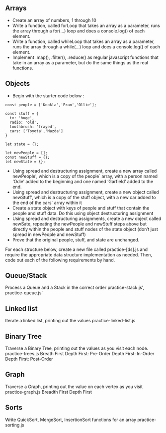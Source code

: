 ## Arrays

- Create an array of numbers, 1 through 10
- Write a function, called forLoop that takes an array as a parameter, runs the array through a for(...) loop and does a console.log() of each element.
- Write a function, called whileLoop that takes an array as a parameter, runs the array through a while(...) loop and does a console.log() of each element.
- Implement .map(), .filter(), .reduce() as regular javascript functions that take in an array as a parameter, but do the same things as the real functions.

## Objects
- Begin with the starter code below :

```
const people = ['Kookla','Fran','Ollie'];

const stuff = {
  tv: 'huge',
  radio: 'old',
  toothbrush: 'frayed',
  cars: ['Toyota','Mazda']
}

let state = {};

let newPeople = [];
const newStuff = {};
let newState = {};
```

- Using spread and destructuring assignment, create a new array called newPeople', which is a copy of the people` array, with a person named ‘Odie’ added to the beginning and one named ‘Garfield’ added to the end.
- Using spread and destructuring assignment, create a new object called newStuff', which is a copy of the stuff object, with a new car added to the end of the cars` array within it
- Create a state object with keys of people and stuff that contain the people and stuff data.
Do this using object destructuring assignment
- Using spread and destructuring assignments, create a new object called newSate, repeating the newPeople and newStuff steps above but directly within the people and stuff nodes of the state object (don’t just spread in newPeople and newStuff)
- Prove that the original people, stuff, and state are unchanged.


For each structure below, create a new file called practice-[ds].js and require the appropriate data structure implementation as needed. Then, code out each of the following requirements by hand.

## Queue/Stack
Process a Queue and a Stack in the correct order
practice-stack.js', practice-queue.js`

## Linked list
Iterate a linked list, printing out the values
practice-linked-list.js

## Binary Tree
Traverse a Binary Tree, printing out the values as you visit each node.
practice-trees.js
Breath First
Depth First: Pre-Order
Depth First: In-Order
Depth First: Post-Order

## Graph
Traverse a Graph, printing out the value on each vertex as you visit
practice-graph.js
Breadth First
Depth First

## Sorts
Write QuickSort, MergeSort, InsertionSort functions for an array
practice-sorting.js